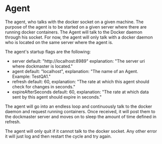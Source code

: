 Agent
=====

The agent, who talks with the docker socket on a given machine. The purpose of the agent is to be started on a given server where there are running docker containers. The Agent will talk to the Docker daemon through his socket. For now, the agent will only talk with a docker daemon who is located on the same server where the agent is.

The agent's startup flags are the following:

* server default: "http://localhost:8989" explanation: "The server uri where dockmaster is located."
* agent default: "localhost", explanation: "The name of an Agent. Example: TestQA1."
* refresh default: 60, explanation: "The rate at which this agent should check for changes in seconds."
* expireAfterSeconds default: 60, explanation: "The rate at which data sent by this agent should expire in seconds."

The agent will go into an endless loop and continuously talk to the docker daemon and request running containers. Once received, it will post them to the dockmaster server and moves on to sleep the amount of time defined in refresh.

The agent will only quit if it cannot talk to the docker socket. Any other error it will just log and then restart the cycle and try again.

